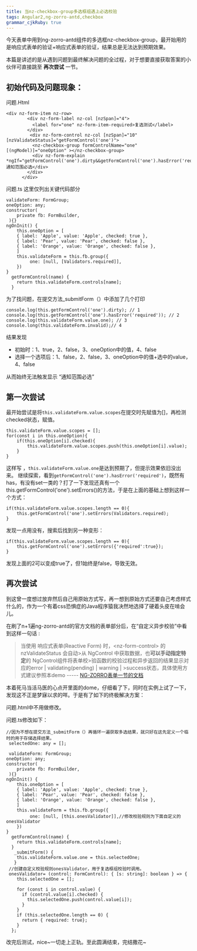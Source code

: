 ```yaml
---
title: 当nz-checkbox-group多选框组遇上必选校验
tags: Angular2,ng-zorro-antd,checkbox
grammar_cjkRuby: true
---
```

今天表单中用到ng-zorro-antd组件的多选框nz-checkbox-group，最开始用的是响应式表单的验证+响应式表单的验证，结果总是无法达到预期效果。

本篇是讲述的是从遇到问题到最终解决问题的全过程，对于想要直接获取答案的小伙伴可直接跳至 **再次尝试** 一节。

## 初始代码及问题现象：
问题.Html
```
<div nz-form-item nz-row>
        <div nz-form-label nz-col [nzSpan]="4">
          <label for="one" nz-form-item-required>复选测试</label>
        </div>
         <div nz-form-control nz-col [nzSpan]="10" [nzValidateStatus]="getFormControl('one')">
          <nz-checkbox-group formControlName="one"  [(ngModel)]="oneOption" ></nz-checkbox-group>
          <div nz-form-explain *ngIf="getFormControl('one').dirty&&getFormControl('one').hasError('required')">通知范围必选</div>
        </div>
      </div>
```
问题.ts
这里仅列出关键代码部分
```
validateForm: FormGroup;
oneOption: any;
constructor(
    private fb: FormBuilder,
 ){}
ngOnInit() {
    this.oneOption = [
    { label: 'Apple', value: 'Apple', checked: true },
    { label: 'Pear', value: 'Pear', checked: false },
    { label: 'Orange', value: 'Orange', checked: false },
    ]
    this.validateForm = this.fb.group({
         one: [null, [Validators.required]],
    })
}
  getFormControl(name) {
    return this.validateForm.controls[name];
  }
```
为了找问题，在提交方法_submitForm（）中添加了几个打印
```
console.log(this.getFormControl('one').dirty); // 1
console.log(this.getFormControl('one').hasError('required')); // 2
console.log(this.validateForm.value.one); // 3
console.long(this.validateForm.invalid);// 4
```
结果发现
- 初始时：1、true，2、false，3、oneOption中的值，4、false
- 选择一个选项后：1、false，2、false，3、oneOption中的值+选中的value，4、false

从而始终无法触发显示 “通知范围必选”
## 第一次尝试
最开始尝试是将```this.validateForm.value.scopes```在提交时先赋值为[]，再检测checked状态，赋值。
```
this.validateForm.value.scopes = [];
for(const i in this.oneOption){
	if(this.oneOption[i].checked){
		this.validateForm.value.scopes.push(this.oneOption[i].value);
	}
}
```
这样写 ，```this.validateForm.value.one```是达到预期了，但提示效果依旧没出来。
继续探索，看到```getFormControl('one').hasError('required')```，既然有has，有没有set一类的？打了一下发现还真有一个this.getFormControl('one').setErrors()的方法，于是在上面的基础上想到这样一个方式：
```
if(this.validateForm.value.scopes.length == 0){
	this.getFormControl('one').setErrors(Validators.required);
}
```
发现一点用没有，搜索后找到另一种变形：
```
if(this.validateForm.value.scopes.length == 0){
	this.getFormControl('one').setErrors({'required':true});
}
```
发现上面的2可以变成true了，但1始终是false，导致无效。
## 再次尝试
到这曾一度想过放弃然后自己用原始方式写，再一想到原始方式还要自己考虑样式什么的，作为一个有着css恐惧症的Java程序猿我决然地选择了硬着头皮在啃会儿。

在刷了n+1遍ng-zorro-antd的官方文档的表单部分后，在“自定义异步校验”中看到这样一句话 :
>当使用 响应式表单(Reactive Form) 时，\<nz-form-control> 的 nzValidateStatus 会自动>从 NgControl 中获取数据，也**可以手动指定特定**的 NgControl组件将表单校>验函数的校验过程和异步返回的结果显示对应的error | validating(pending) | warning | >success状态，具体使用方式建议参照本demo
>	----- [NG-ZORRO表单一节的文档](https://ng.ant.design/#/components/form)

本着死马当活马医的心点开里面的dome，仔细看了下，同时在实例上试了一下，发现这不正是梦寐以求的咩。于是有了如下的终极解决方案：

问题.html中不用做修改。

问题.ts修改如下：

```
//因为不想在提交方法_submitForm（）再循环一遍获取多选结果，就只好在这先定义一个临时的用于存储选择结果。
 selectedOne: any = [];
 
 validateForm: FormGroup;
oneOption: any;
constructor(
    private fb: FormBuilder,
 ){}
ngOnInit() {
    this.oneOption = [
    { label: 'Apple', value: 'Apple', checked: true },
    { label: 'Pear', value: 'Pear', checked: false },
    { label: 'Orange', value: 'Orange', checked: false },
    ]
    this.validateForm = this.fb.group({
         one: [null, [this.onesValidator]],//修改校验规则为下面自定义的onesValidator
    })
}
  getFormControl(name) {
    return this.validateForm.controls[name];
  }
   _submitForm() {
   	this.validateForm.value.one = this.selectedOne;
   }
 //创建自定义校验规则onesValidator，用于复选框组校验时调用。
 onesValidator= (control: FormControl): { [s: string]: boolean } => {
    this.selectedOne = [];

    for (const i in control.value) {
      if (control.value[i].checked) {
        this.selectedOne.push(control.value[i]);
      }
    }
    if (this.selectedOne.length == 0) {
      return { required: true};
    }
  };
```
改完后测试，nice~一切走上正轨。至此圆满结束，完结撒花~